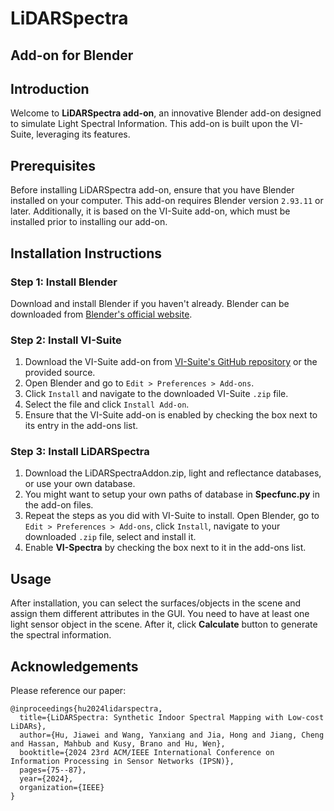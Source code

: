 # LiDARSpectra
## Add-on for Blender

## Introduction
Welcome to **LiDARSpectra add-on**, an innovative Blender add-on designed to simulate Light Spectral Information. This add-on is built upon the VI-Suite, leveraging its features.

## Prerequisites
Before installing LiDARSpectra add-on, ensure that you have Blender installed on your computer. This add-on requires Blender version `2.93.11` or later. Additionally, it is based on the VI-Suite add-on, which must be installed prior to installing our add-on.

## Installation Instructions

### Step 1: Install Blender
Download and install Blender if you haven't already. Blender can be downloaded from [Blender's official website](https://www.blender.org/download/).

### Step 2: Install VI-Suite
1. Download the VI-Suite add-on from [VI-Suite's GitHub repository](https://github.com/rgsouthall/vi-suite06) or the provided source.
2. Open Blender and go to `Edit > Preferences > Add-ons`.
3. Click `Install` and navigate to the downloaded VI-Suite `.zip` file.
4. Select the file and click `Install Add-on`.
5. Ensure that the VI-Suite add-on is enabled by checking the box next to its entry in the add-ons list.

### Step 3: Install LiDARSpectra
1. Download the LiDARSpectraAddon.zip, light and reflectance databases, or use your own database.
2. You might want to setup your own paths of database in **Specfunc.py** in the add-on files.
3. Repeat the steps as you did with VI-Suite to install. Open Blender, go to `Edit > Preferences > Add-ons`, click `Install`, navigate to your downloaded `.zip` file, select and install it.
4. Enable **VI-Spectra** by checking the box next to it in the add-ons list.

## Usage
After installation, you can select the surfaces/objects in the scene and assign them different attributes in the GUI. You need to have at least one light sensor object in the scene. After it, click **Calculate** button to generate the spectral information.


## Acknowledgements
Please reference our paper:
```
@inproceedings{hu2024lidarspectra,
  title={LiDARSpectra: Synthetic Indoor Spectral Mapping with Low-cost LiDARs},
  author={Hu, Jiawei and Wang, Yanxiang and Jia, Hong and Jiang, Cheng and Hassan, Mahbub and Kusy, Brano and Hu, Wen},
  booktitle={2024 23rd ACM/IEEE International Conference on Information Processing in Sensor Networks (IPSN)},
  pages={75--87},
  year={2024},
  organization={IEEE}
}
```
